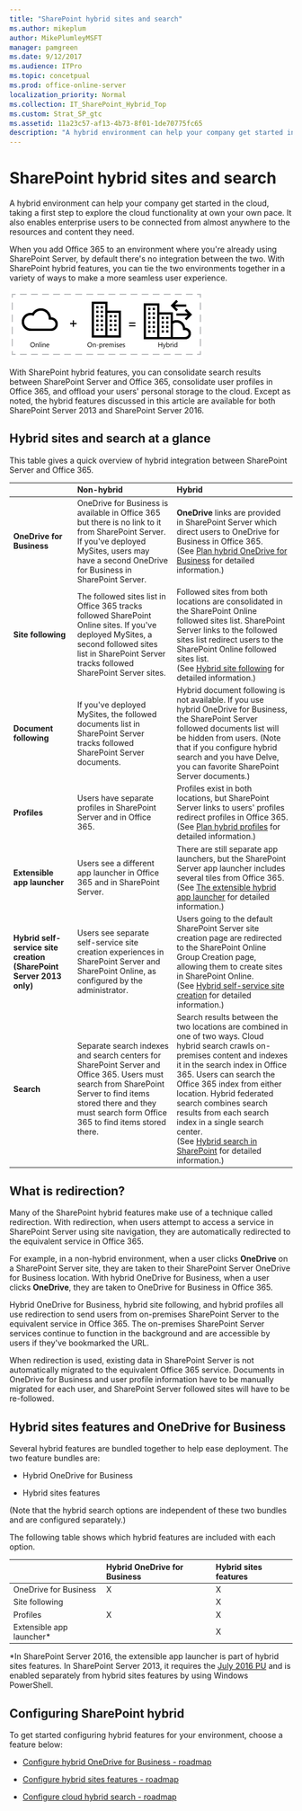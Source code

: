 ```yaml
---
title: "SharePoint hybrid sites and search"
ms.author: mikeplum
author: MikePlumleyMSFT
manager: pamgreen
ms.date: 9/12/2017
ms.audience: ITPro
ms.topic: concetpual
ms.prod: office-online-server
localization_priority: Normal
ms.collection: IT_SharePoint_Hybrid_Top
ms.custom: Strat_SP_gtc
ms.assetid: 11a23c57-af13-4b73-8f01-1de70775fc65
description: "A hybrid environment can help your company get started in the cloud, taking a first step to explore the cloud functionality at own your own pace. It also enables enterprise users to be connected from almost anywhere to the resources and content they need."
---
```


# SharePoint hybrid sites and search

A hybrid environment can help your company get started in the cloud, taking a first step to explore the cloud functionality at own your own pace. It also enables enterprise users to be connected from almost anywhere to the resources and content they need.
  
When you add Office 365 to an environment where you're already using SharePoint Server, by default there's no integration between the two. With SharePoint hybrid features, you can tie the two environments together in a variety of ways to make a more seamless user experience.
  
![Hybrid Definition](../media/a65a38ed-d9c6-43a2-99a9-659fb7a9ab14.png)
  
With SharePoint hybrid features, you can consolidate search results between SharePoint Server and Office 365, consolidate user profiles in Office 365, and offload your users' personal storage to the cloud. Except as noted, the hybrid features discussed in this article are available for both SharePoint Server 2013 and SharePoint Server 2016.
  
## Hybrid sites and search at a glance

This table gives a quick overview of hybrid integration between SharePoint Server and Office 365.
  
||**Non-hybrid**|**Hybrid**|
|:-----|:-----|:-----|
|**OneDrive for Business** <br/> |OneDrive for Business is available in Office 365 but there is no link to it from SharePoint Server. If you've deployed MySites, users may have a second OneDrive for Business in SharePoint Server.  <br/> |**OneDrive** links are provided in SharePoint Server which direct users to OneDrive for Business in Office 365.  <br/> (See [Plan hybrid OneDrive for Business](plan-hybrid-onedrive-for-business.md) for detailed information.)  <br/> |
|**Site following** <br/> |The followed sites list in Office 365 tracks followed SharePoint Online sites. If you've deployed MySites, a second followed sites list in SharePoint Server tracks followed SharePoint Server sites.  <br/> |Followed sites from both locations are consolidated in the SharePoint Online followed sites list. SharePoint Server links to the followed sites list redirect users to the SharePoint Online followed sites list.  <br/> (See [Hybrid site following](hybrid-site-following.md) for detailed information.)  <br/> |
|**Document following** <br/> |If you've deployed MySites, the followed documents list in SharePoint Server tracks followed SharePoint Server documents.  <br/> |Hybrid document following is not available. If you use hybrid OneDrive for Business, the SharePoint Server followed documents list will be hidden from users. (Note that if you configure hybrid search and you have Delve, you can favorite SharePoint Server documents.)  <br/> |
|**Profiles** <br/> |Users have separate profiles in SharePoint Server and in Office 365.  <br/> |Profiles exist in both locations, but SharePoint Server links to users' profiles redirect profiles in Office 365.  <br/> (See [Plan hybrid profiles](plan-hybrid-profiles.md) for detailed information.)  <br/> |
|**Extensible app launcher** <br/> |Users see a different app launcher in Office 365 and in SharePoint Server.  <br/> |There are still separate app launchers, but the SharePoint Server app launcher includes several tiles from Office 365.  <br/> (See [The extensible hybrid app launcher](the-extensible-hybrid-app-launcher.md) for detailed information.)  <br/> |
|**Hybrid self-service site creation (SharePoint Server 2013 only)** <br/> |Users see separate self-service site creation experiences in SharePoint Server and SharePoint Online, as configured by the administrator.  <br/> |Users going to the default SharePoint Server site creation page are redirected to the SharePoint Online Group Creation page, allowing them to create sites in SharePoint Online.  <br/> (See [Hybrid self-service site creation](hybrid-self-service-site-creation.md) for detailed information.)  <br/> |
|**Search** <br/> |Separate search indexes and search centers for SharePoint Server and Office 365. Users must search from SharePoint Server to find items stored there and they must search form Office 365 to find items stored there.  <br/> |Search results between the two locations are combined in one of two ways. Cloud hybrid search crawls on-premises content and indexes it in the search index in Office 365. Users can search the Office 365 index from either location. Hybrid federated search combines search results from each search index in a single search center.  <br/> (See [Hybrid search in SharePoint](https://support.office.com/article/1a7269ba-5aa7-481b-b608-030c58fa932e) for detailed information.)  <br/> |
   
## What is redirection?

Many of the SharePoint hybrid features make use of a technique called redirection. With redirection, when users attempt to access a service in SharePoint Server using site navigation, they are automatically redirected to the equivalent service in Office 365.
  
For example, in a non-hybrid environment, when a user clicks **OneDrive** on a SharePoint Server site, they are taken to their SharePoint Server OneDrive for Business location. With hybrid OneDrive for Business, when a user clicks **OneDrive**, they are taken to OneDrive for Business in Office 365.
  
Hybrid OneDrive for Business, hybrid site following, and hybrid profiles all use redirection to send users from on-premises SharePoint Server to the equivalent service in Office 365. The on-premises SharePoint Server services continue to function in the background and are accessible by users if they've bookmarked the URL.
  
When redirection is used, existing data in SharePoint Server is not automatically migrated to the equivalent Office 365 service. Documents in OneDrive for Business and user profile information have to be manually migrated for each user, and SharePoint Server followed sites will have to be re-followed.
  
## Hybrid sites features and OneDrive for Business
<a name="SitesFeatures"> </a>

Several hybrid features are bundled together to help ease deployment. The two feature bundles are:
  
- Hybrid OneDrive for Business
    
- Hybrid sites features
    
(Note that the hybrid search options are independent of these two bundles and are configured separately.)
  
The following table shows which hybrid features are included with each option.
  
||**Hybrid OneDrive for Business**|**Hybrid sites features**|
|:-----|:-----|:-----|
|OneDrive for Business  <br/> |X  <br/> |X  <br/> |
|Site following  <br/> ||X  <br/> |
|Profiles  <br/> |X  <br/> |X  <br/> |
|Extensible app launcher\*  <br/> ||X  <br/> |
   
*In SharePoint Server 2016, the extensible app launcher is part of hybrid sites features. In SharePoint Server 2013, it requires the [July 2016 PU](https://support.microsoft.com/kb/3115286) and is enabled separately from hybrid sites features by using Windows PowerShell. 
  
## Configuring SharePoint hybrid
<a name="SitesFeatures"> </a>

To get started configuring hybrid features for your environment, choose a feature below:
  
- [Configure hybrid OneDrive for Business - roadmap](configure-hybrid-onedrive-for-businessroadmap.md)
    
- [Configure hybrid sites features - roadmap](configure-hybrid-sites-featuresroadmap.md)
    
- [Configure cloud hybrid search - roadmap](configure-cloud-hybrid-searchroadmap.md)
    

